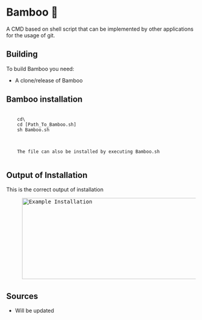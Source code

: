# Bamboo 🎋
A CMD based on shell script that can be implemented by other applications for the usage of git.

## Building
To build Bamboo you need:
- A clone/release of Bamboo

<h2> Bamboo installation</h2>
<pre>
  <code>
    cd\
    cd [Path_To_Bamboo.sh]
    sh Bamboo.sh
  </code>
</pre>
  <pre>
  <code>
    The file can also be installed by executing Bamboo.sh
  </code>
</pre>

<h2> Output of Installation</h2>
<p>
  This is the correct output of installation
</p>
<pre>
     <img src="https://i.imgur.com/2omg4lf.png" alt="Example Installation" width="718" height="216"> 
</pre>
<h2> Sources</h2>
<ul>
  <li>Will be updated</li>
</ul>
